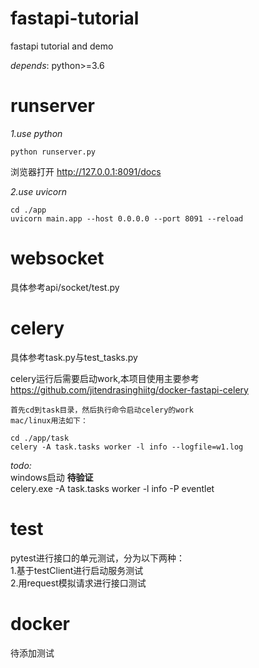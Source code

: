 # fastapi-tutorial

fastapi tutorial and demo

*depends*:
python>=3.6

# runserver
*1.use python*
```buildoutcfg
python runserver.py
```

浏览器打开 http://127.0.0.1:8091/docs

*2.use uvicorn* 
```buildoutcfg
cd ./app
uvicorn main.app --host 0.0.0.0 --port 8091 --reload
```

# websocket
具体参考api/socket/test.py

# celery
具体参考task.py与test_tasks.py

celery运行后需要启动work,本项目使用主要参考
https://github.com/jitendrasinghiitg/docker-fastapi-celery

```
首先cd到task目录，然后执行命令启动celery的work
mac/linux用法如下：

cd ./app/task 
celery -A task.tasks worker -l info --logfile=w1.log
```

*todo:*  
windows启动 **待验证**  
celery.exe -A  task.tasks worker -l info  -P eventlet

# test
pytest进行接口的单元测试，分为以下两种：  
1.基于testClient进行启动服务测试  
2.用request模拟请求进行接口测试

# docker
待添加测试



